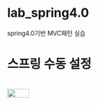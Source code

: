 # lab_spring4.0
spring4.0기반 MVC패턴 실습
<h1>스프링 수동 설정<h1>
<img src="https://user-images.githubusercontent.com/78460642/119080020-4eeaab80-ba34-11eb-9671-d04efd838f1c.png"  width="50" height="20">
